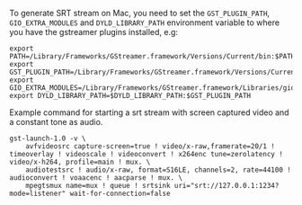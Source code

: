 To generate SRT stream on Mac, you need to set the `GST_PLUGIN_PATH`, `GIO_EXTRA_MODULES` and `DYLD_LIBRARY_PATH` environment variable to where you have the gstreamer plugins installed, e.g:

```
export PATH=/Library/Frameworks/GStreamer.framework/Versions/Current/bin:$PATH
export GST_PLUGIN_PATH=/Library/Frameworks/GStreamer.framework/Versions/Current/lib:$GST_PLUGIN_PATH
export GIO_EXTRA_MODULES=/Library/Frameworks/GStreamer.framework/Libraries/gio/modules/
export DYLD_LIBRARY_PATH=$DYLD_LIBRARY_PATH:$GST_PLUGIN_PATH
```

Example command for starting a srt stream with screen captured video and a constant tone as audio.
```
gst-launch-1.0 -v \
    avfvideosrc capture-screen=true ! video/x-raw,framerate=20/1 ! timeoverlay ! videoscale ! videoconvert ! x264enc tune=zerolatency ! video/x-h264, profile=main ! mux. \
    audiotestsrc ! audio/x-raw, format=S16LE, channels=2, rate=44100 ! audioconvert ! voaacenc ! aacparse ! mux. \
    mpegtsmux name=mux ! queue ! srtsink uri="srt://127.0.0.1:1234?mode=listener" wait-for-connection=false
```

